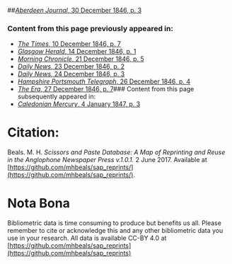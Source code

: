 ##[*Aberdeen Journal*, 30 December 1846, p. 3](https://mhbeals.github.io/sap_html/Aberdeen-Journal/Aberdeen-Journal-30-December-1846-p-3)

### Content from this page previously appeared in:
+ [*The Times*, 10 December 1846, p. 7](https://mhbeals.github.io/sap_html/The-Times/The-Times-10-December-1846-p-7)
+ [*Glasgow Herald*, 14 December 1846, p. 1](https://mhbeals.github.io/sap_html/Glasgow-Herald/Glasgow-Herald-14-December-1846-p-1)
+ [*Morning Chronicle*, 21 December 1846, p. 5](https://mhbeals.github.io/sap_html/Morning-Chronicle/Morning-Chronicle-21-December-1846-p-5)
+ [*Daily News*, 23 December 1846, p. 2](https://mhbeals.github.io/sap_html/Daily-News/Daily-News-23-December-1846-p-2)
+ [*Daily News*, 24 December 1846, p. 3](https://mhbeals.github.io/sap_html/Daily-News/Daily-News-24-December-1846-p-3)
+ [*Hampshire Portsmouth Telegraph*, 26 December 1846, p. 4](https://mhbeals.github.io/sap_html/Hampshire-Portsmouth-Telegraph/Hampshire-Portsmouth-Telegraph-26-December-1846-p-4)
+ [*The Era*, 27 December 1846, p. 7](https://mhbeals.github.io/sap_html/The-Era/The-Era-27-December-1846-p-7)### Content from this page subsequently appeared in:
+ [*Caledonian Mercury*, 4 January 1847, p. 3](https://mhbeals.github.io/sap_html/Caledonian-Mercury/Caledonian-Mercury-4-January-1847-p-3)
                    
# Citation: 

Beals. M. H. *Scissors and Paste Database: A Map of Reprinting and Reuse in the Anglophone Newspaper Press v.1.0.1.* 2 June 2017. Available at [https://github.com/mhbeals/sap_reprints/](https://github.com/mhbeals/sap_reprints/). 
                    
# Nota Bona

Bibliometric data is time consuming to produce but benefits us all. Please remember to cite or acknowledge this and any other bibliometric data you use in your research. All data is available CC-BY 4.0 at [https://github.com/mhbeals/sap_reprints](https://github.com/mhbeals/sap_reprints)